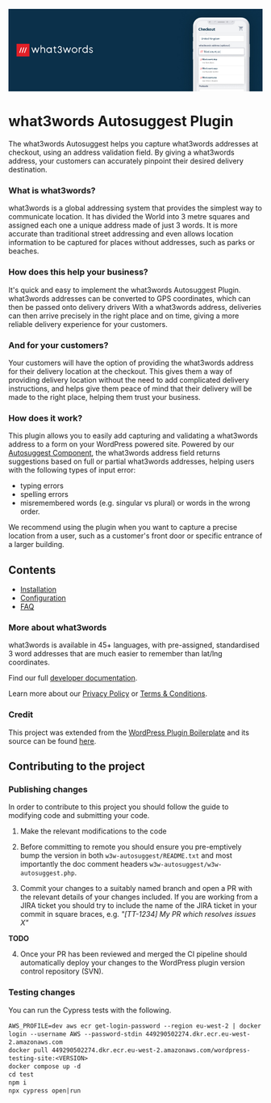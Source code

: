 ![what3words Address Field](/assets/banner-772x250.jpg)
# what3words Autosuggest Plugin

The what3words Autosuggest helps you capture what3words addresses at checkout, using an address validation field. By giving a what3words address, your customers can accurately pinpoint their desired delivery destination.

### What is what3words?

what3words is a global addressing system that provides the simplest way to communicate location. It has divided the World into 3 metre squares and assigned each one a unique address made of just 3 words. It is more accurate than traditional street addressing and even allows location information to be captured for places without addresses, such as parks or beaches.

### How does this help your business?

It's quick and easy to implement the what3words Autosuggest Plugin. what3words addresses can be converted to GPS coordinates, which can then be passed onto delivery drivers With a what3words address, deliveries can then arrive precisely in the right place and on time, giving a more reliable delivery experience for your customers.

### And for your customers?

Your customers will have the option of providing the what3words address for their delivery location at the checkout. This gives them a way of providing delivery location without the need to add complicated delivery instructions, and helps give them peace of mind that their delivery will be made to the right place, helping them trust your business.

### How does it work?

This plugin allows you to easily add capturing and validating a what3words address to a form on your WordPress powered site. Powered by our [Autosuggest Component](https://developer.what3words.com/components), the what3words address field returns suggestions based on full or partial what3words addresses, helping users with the following types of input error:

* typing errors
* spelling errors
* misremembered words (e.g. singular vs plural) or words in the wrong order.

We recommend using the plugin when you want to capture a precise location from a user, such as a customer's front door or specific entrance of a larger building.


## Contents

* [Installation](docs/install.md)
* [Configuration](docs/configuration.md)
* [FAQ](docs/faq.md)

### More about what3words

what3words is available in 45+ languages, with pre-assigned, standardised 3 word addresses that are much easier to remember than lat/lng coordinates.

Find our full [developer documentation](https://developer.what3words.com).

Learn more about our [Privacy Policy](https://what3words.com/privacy) or [Terms & Conditions](https://what3words.com/terms).


### Credit

This project was extended from the [WordPress Plugin Boilerplate](docs/boilerplate.md) and its source can be found [here](https://github.com/DevinVinson/WordPress-Plugin-Boilerplate).


## Contributing to the project

### Publishing changes

In order to contribute to this project you should follow the guide to modifying code and submitting your code.

1. Make the relevant modifications to the code

2. Before committing to remote you should ensure you pre-emptively bump the version in both `w3w-autosuggest/README.txt` and most importantly the doc comment headers `w3w-autosuggest/w3w-autosuggest.php`.

3. Commit your changes to a suitably named branch and open a PR with the relevant details of your changes included. If you are working from a JIRA ticket you should try to include the name of the JIRA ticket in your commit in square braces, e.g. _"[TT-1234] My PR which resolves issues X"_

__TODO__

4. Once your PR has been reviewed and merged the CI pipeline should automatically deploy your changes to the WordPress plugin version control repository (SVN).


### Testing changes

You can run the Cypress tests with the following.

```
AWS_PROFILE=dev aws ecr get-login-password --region eu-west-2 | docker login --username AWS --password-stdin 449290502274.dkr.ecr.eu-west-2.amazonaws.com
docker pull 449290502274.dkr.ecr.eu-west-2.amazonaws.com/wordpress-testing-site:<VERSION>
docker compose up -d
cd test
npm i
npx cypress open|run
```
